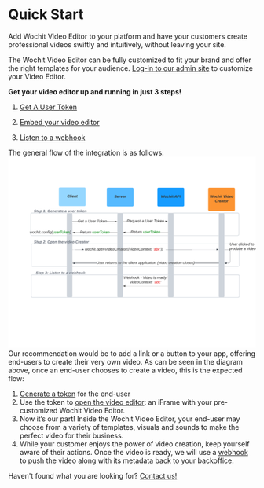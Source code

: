 # Quick Start
Add Wochit Video Editor to your platform and have  your customers create professional videos swiftly and intuitively, without leaving your site.   

The Wochit Video Editor can be fully customized to fit your brand and offer the right templates for your audience. [Log-in to our admin site](https://admin.wochit.com) to customize your Video Editor.  

**Get your video editor up and running in just 3 steps!**

1. [Get A User Token](/authentication.html#user-authentication)

2. [Embed your video editor](/embed.html#embed-wochit-video-editor)

3. [Listen to a webhook](/webhook.html)


The general flow of the integration is as follows:  
![An image](./Wochit_API_user_flow.png)  
Our recommendation would be to add a link or a button to your app, offering end-users to create their very own video. As can be seen in the diagram above, once an end-user chooses to create a video, this is the expected flow:   

1. [Generate a token](/authentication.html#user-authentication) for the end-user  
2. Use the token to [open the video editor](/embed.html#embed-wochit-video-editor): an iFrame with your pre-customized Wochit Video Editor.  
3. Now it’s our part! Inside the Wochit Video Editor, your end-user may choose from a variety of templates, visuals and sounds to make the perfect video for their business.
4. While your customer enjoys the power of video creation, keep yourself aware of their actions. Once the video is ready, we will use a [webhook](webhook.html#webhook) to push the video along with its metadata back to your backoffice. 
 



Haven't found what you are looking for? [Contact us!](https://www.wochit.com/contact)   
